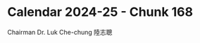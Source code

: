 # Calendar 2024-25 - Chunk 168

<!-- Chunk tokens: 10, Enriched tokens: 11 -->

Chairman
Dr. Luk Che-chung 陸志聰